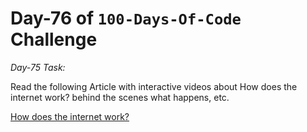 # Day-76 of `100-Days-Of-Code` Challenge

*Day-75 Task:*

Read the following Article with interactive videos about How does the internet work? behind the scenes what happens, etc.

[How does the internet work?](https://roadmap.sh/guides/what-is-internet)